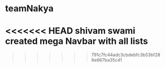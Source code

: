 # teamNakya
<<<<<<< HEAD
shivam swami created mega Navbar with all lists
=======


>>>>>>> 791c7fc44adc3cbdebfc3b53bf286e667ba35c41
